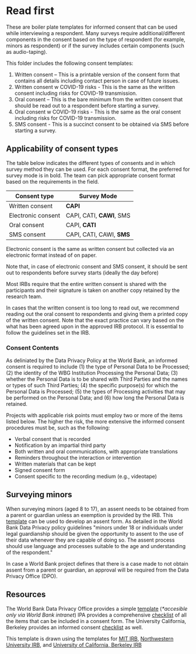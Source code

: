 # Read first

These are boiler plate templates for informed consent that can be used while interviewing a respondent.
Many surveys require additional/different components in the consent based on the type of respondent (for example, minors as respondent)
or if the survey includes certain components (such as audio-taping).

This folder includes the following consent templates:

1. Written consent – This is a printable version of the consent form that contains all details including contact person in case of future issues.
2. Written consent w COVID-19 risks - This is the same as the written consent including risks for COVID-19 transmission.
3. Oral consent – This is the bare minimum from the written consent that should be read out to a respondent before starting a survey.
4. Oral consent w COVID-19 risks - This is the same as the oral consent including risks for COVID-19 transmission.
5. SMS consent - This is a succinct consent to be obtained via SMS before starting a survey.

## Applicability of consent types
The table below indicates the different types of consents and in which survey method they can be used. For each consent format, 
the preferred for survey mode is in bold. The team can pick appropriate consent format based on the requirements in the field.

|    Consent type    |      Survey Mode       |
| ------------------ | ---------------------- |
| Written consent    | **CAPI**                   |
| Electronic consent | CAPI, CATI, **CAWI**, SMS  |
| Oral consent       | CAPI, **CATI**             |
| SMS consent        | CAPI, CATI, CAWI, **SMS**  |

Electronic consent is the same as written consent but collected via an electronic format instead of on paper. 

Note that, in case of electronic consent and SMS consent, it should be sent out to respondents before survey starts (ideally the day before)

Most IRBs require that the entire written consent is shared with the participants and their signature is taken on another copy
retained by the research team. 

In cases that the written consent is too long to read out,
we recommend reading out the oral consent to respondents and giving them a printed copy of the written consent.
Note that the exact practice can vary based on the what has been agreed upon in the approved IRB protocol.
It is essential to follow the guidelines set in the IRB.

### Consent Contents

As deliniated by the Data Privacy Policy at the World Bank, an informed consent is required to include
(1) the type of Personal Data to be Processed; 
(2) the identity of the WBG Institution Processing the Personal Data; 
(3) whether the Personal Data is to be shared with Third Parties and the names or types of such Third Parties; 
(4) the specific purpose(s) for which the Personal Data is Processed; 
(5) the types of Processing activities that may be performed on the Personal Data; and 
(6) how long the Personal Data is retained.

Projects with applicable risk points must employ two or more of the items listed below.
The higher the risk, the more extensive the informed consent procedures must be, such as the following: 

- Verbal consent that is recorded 
- Notification by an impartial third party 
- Both written and oral communications, with appropriate translations 
- Reminders throughout the interaction or intervention 
- Written materials that can be kept 
- Signed consent form 
- Consent specific to the recording medium (e.g., videotape)


## Surveying minors
When surveying minors (aged 8 to 17), an assent needs to be obtained from a parent or guardian unless an exemption is provided by the IRB. This [template](https://couhes.mit.edu/sites/default/files/documents/Assent-Form-2019-01-22.doc) can be used to develop an assent form. As detailed in the World Bank Data Privacy policy guidelines "minors under 18 or individuals under legal guardianship should be given the opportunity to assent to the use of their data whenever they are capable of doing so. The assent process should use language and processes suitable to the age and understanding of the respondent."

In case a World Bank project defines that there is a case made to not obtain assent from a parent or guardian, an approval will be required from the Data Privacy Office (DPO).


## Resources
The World Bank Data Privacy Office provides a simple [template](https://worldbankgroup.sharepoint.com/sites/wbsites/WBDP/Sitepages/Detail.aspx/Documents/mode=view?_Id=45&SiteURL=/sites/wbsites/wbdp) (_*accesible only via World Bank intranet_)
IPA provides a comprehensive [checklist](https://www.poverty-action.org/sites/default/files/Consent_Form_Checklist_and_Template.docx)
of all the items that can be included in a consent form.
The University California, Berkeley provides an informed consent
[checklist](https://cphs.berkeley.edu/checklists_worksheets/consent.pdf) as well.

This template is drawn using the templates for
[MIT IRB](https://couhes.mit.edu/sites/default/files/documents/Consent-Form-Non-Biomedical-2019-03-11.doc),
[Northwestern University IRB](https://www.irb.northwestern.edu/templates-forms-sops/),
and [University of California, Berkeley IRB](https://cphs.berkeley.edu/CF-Template_SocBehav.docx)
